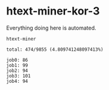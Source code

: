 # htext-miner-kor-3

Everything doing here is automated.

```
htext-miner

total: 474/9855 (4.809741248097413%)

job0: 86
job1: 99
job2: 94
job3: 101
job4: 94
```
